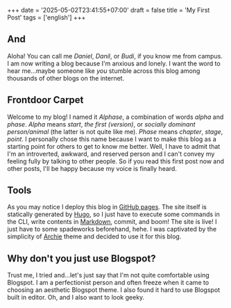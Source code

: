 +++
date = '2025-05-02T23:41:55+07:00'
draft = false
title = 'My First Post'
tags = ['english']
+++
## And

Aloha! You can call me *Daniel*, *Danil*, or *Budi*, if you know me from campus. I am now writing a blog because I'm anxious and lonely. I want the word to hear me...maybe someone like *you* stumble across this blog among thousands of other blogs on the internet.

## Frontdoor Carpet

Welcome to my blog! I named it *Alphase*, a combination of words *alpha* and *phase*. *Alpha* means *start*, *the first (version)*, or *socially dominant person/animal* (the latter is not quite like me). *Phase* means *chapter*, *stage*, *point*. I personally chose this name because I want to make this blog as a starting point for others to get to know me better. Well, I have to admit that I'm an introverted, awkward, and reserved person and I can't convey my feeling fully by talking to other people. So if you read this first post now and other posts, I'll be happy because my voice is finally heard.

## Tools

As you may notice I deploy this blog in [GitHub pages](https://pages.github.com/). The site itself is statically generated by [Hugo](https://gohugo.io), so I just have to execute some commands in the CLI, write contents in [Markdown](https://www.markdowntutorial.com/), commit, and boom! The site is live! I just have to some spadeworks beforehand, hehe. I was captivated by the simplicity of [Archie](https://github.com/athul/archie) theme and decided to use it for this blog.

## Why don't you just use Blogspot?

Trust me, I tried and...let's just say that I'm not quite comfortable using Blogspot. I am a perfectionist person and often freeze when it came to choosing an aesthetic Blogspot theme. I also found it hard to use Blogspot built in editor. Oh, and I also want to look geeky. 